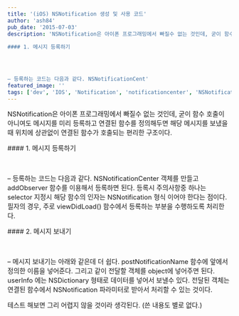```yaml
---
title: '(iOS) NSNotification 생성 및 사용 코드'
author: 'ash84'
pub_date: '2015-07-03'
description: 'NSNotification은 아이폰 프로그래밍에서 빠질수 없는 것인데, 굳이 함수 호출이 아니여도 메시지를 미리 등록하고 연결된 함수를 정의해두면 해당 메시지를 보냈을때 위치에 상관없이 연결된 함수가 호출되는 편리한 구조이다. 
  
#### 1. 메시지 등록하기

 


– 등록하는 코드는 다음과 같다. NSNotificationCent'
featured_image: ''
tags: ['dev', 'IOS', 'Notification', 'notificationcenter', 'NSNotification', 'NSNotificationCenter', 'postNotificationName', '알림']
---
```



<span style="font-size: 11pt;">NSNotification은 아이폰 프로그래밍에서 빠질수 없는 것인데, 굳이 함수 호출이 아니여도 메시지를 미리 등록하고 연결된 함수를 정의해두면 해당 메시지를 보냈을때 위치에 상관없이 연결된 함수가 호출되는 편리한 구조이다. </span>

<span style="font-size: 11pt;">  
#### 1. 메시지 등록하기

 

</span>

<span style="font-size: 11pt;">– 등록하는 코드는 다음과 같다. NSNotificationCenter 객체를 만들고 addObserver 함수를 이용해서 등록하면 된다. 등록시 주의사항중 하나는 selector 지정시 해당 함수의 인자는 NSNotification 형식 이어야 한다는 점이다. 필자의 경우, 주로 viewDidLoad() 함수에서 등록하는 부분을 수행하도록 처리한다. </span>

<script src="https://gist.github.com/AhnSeongHyun/5444248.js"></script>

<span style="font-size: 11pt;">  
#### 2. 메시지 보내기

 

</span>

<span style="font-size: 11pt;">– 메시지 보내기는 아래와 같은데 더 쉽다. postNotificationName 함수에 앞에서 정의한 이름을 넣어준다. 그리고 같이 전달할 객체를 object에 넣어주면 된다. userInfo 에는 NSDictionary 형태로 데이터를 넣어서 보낼수 있다. 전달된 객체는 연결된 함수에서 NSNotification 파라미터로 받아서 처리할 수 있는 것이다. </span>

<script src="https://gist.github.com/AhnSeongHyun/5444277.js"></script>

<span style="font-size: 11pt;">테스트 해보면 그리 어렵지 않을 것이라 생각된다. (쓴 내용도 별로 없다.) </span>



